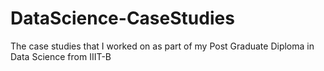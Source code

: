 # DataScience-CaseStudies
The case studies that I worked on as part of my Post Graduate Diploma in Data Science from IIIT-B
